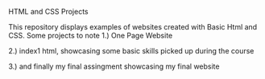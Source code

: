 HTML and CSS Projects


This repository displays examples of websites created with Basic Html and CSS.
Some projects to note
1.) One Page Website

2.) index1 html, showcasing some basic skills picked up during the course

3.) and finally my final assingment showcasing my final website
